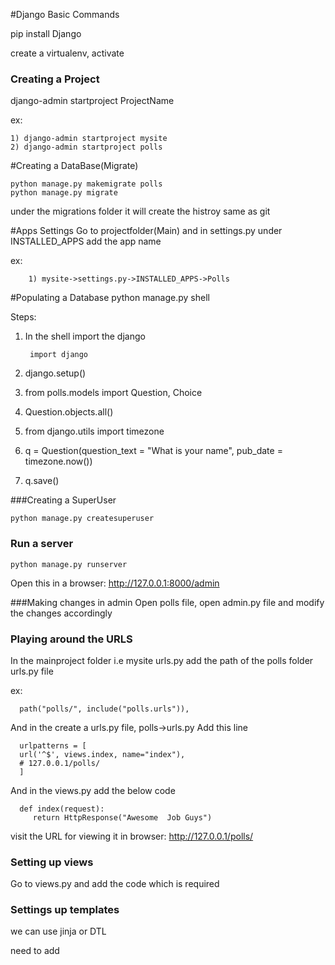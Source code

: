 #Django Basic Commands

pip install Django

create a virtualenv, activate

### Creating a Project
django-admin startproject ProjectName

ex:
    
    1) django-admin startproject mysite
    2) django-admin startproject polls

#Creating a DataBase(Migrate)

    python manage.py makemigrate polls
    python manage.py migrate

under the migrations folder it will create the histroy same as git

#Apps Settings
Go to projectfolder(Main) and in settings.py under INSTALLED_APPS add the app name

ex: 

        1) mysite->settings.py->INSTALLED_APPS->Polls

#Populating a Database
    python manage.py shell

Steps:

1) In the shell import the django 
        
        import django
2) django.setup()
3) from polls.models import Question, Choice
4) Question.objects.all()
5) from django.utils import timezone
6) q = Question(question_text = "What is your name", pub_date = timezone.now())
7) q.save()

###Creating a SuperUser

    python manage.py createsuperuser

### Run a server
    
    python manage.py runserver
Open this in a browser: http://127.0.0.1:8000/admin

###Making changes in admin
Open polls file, open admin.py file and modify the changes accordingly

### Playing around the URLS
In the mainproject folder i.e mysite urls.py add the path of the polls folder urls.py file

ex:

      path("polls/", include("polls.urls")),

And in the create a urls.py file, polls->urls.py
Add this line
   
      urlpatterns = [
      url('^$', views.index, name="index"),
      # 127.0.0.1/polls/
      ]

And in the views.py add the below code

      def index(request):
         return HttpResponse("Awesome  Job Guys")


visit the URL for viewing it in browser: http://127.0.0.1/polls/

### Setting up views
Go to views.py and add the code which is required

### Settings up templates
we can use jinja or DTL

need to add